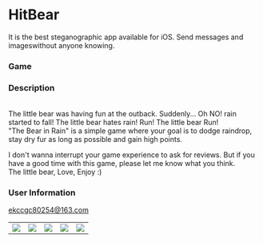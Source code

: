 # HitBear
It is the best steganographic app available for iOS. Send messages and imageswithout anyone knowing.


### Game

<table align="center" border="0">

<tr>
<td> <img src="https://raw.githubusercontent.com/StayMoving/HitBear/blob/master/HitBear/01.png"> </td>
<td> <img src="https://raw.githubusercontent.com/StayMoving/HitBear/blob/master/HitBear/02.png"> </td>
<td> <img src="https://raw.githubusercontent.com/StayMoving/HitBear/blob/master/HitBear/03.png"> </td>
<td> <img src="https://raw.githubusercontent.com/StayMoving/HitBear/blob/master/HitBear/04.png"> </td>
<td> <img src="https://raw.githubusercontent.com/StayMoving/HitBear/blob/master/HitBear/05.png"> </td>
</tr>

<tr>

</tr>


### Description

<br>
The little bear was having fun at the outback. Suddenly... Oh NO! rain started to fall! The little bear hates rain! Run! The little bear Run!
<br>
"The Bear in Rain" is a simple game where your goal is to dodge raindrop, stay dry fur as long as possible and gain high points.
<br>

I don't wanna interrupt your game experience to ask for reviews. But if you have a good time with this game, please let me know what you think.
<br>
The little bear, Love, Enjoy :)
<br>


### User Information
ekccgc80254@163.com
